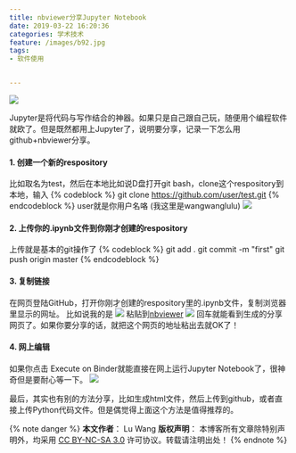 ```yaml
---
title: nbviewer分享Jupyter Notebook
date: 2019-03-22 16:20:36
categories: 学术技术
feature: /images/b92.jpg
tags:
- 软件使用


---
```


<img src="/images/b92.jpg" class="img-1f"/>

Jupyter是将代码与写作结合的神器。如果只是自己跟自己玩，随便用个编程软件就欧了。但是既然都用上Jupyter了，说明要分享，记录一下怎么用github+nbviewer分享。

<!-- more -->

#### 1. 创建一个新的respository
比如取名为test，然后在本地比如说D盘打开git bash，clone这个respository到本地，输入
{% codeblock %}
	git clone https://github.com/user/test.git
{% endcodeblock %}
user就是你用户名咯 (我这里是wangwanglulu)
![](/images/nb/nb1.png)

#### 2. 上传你的.ipynb文件到你刚才创建的respository
上传就是基本的git操作了
{% codeblock %}
	git add .
	git commit -m "first"
	git push origin master
{% endcodeblock %}

#### 3. 复制链接
在网页登陆GitHub，打开你刚才创建的respository里的.ipynb文件，复制浏览器里显示的网址。 比如说我的是
![](/images/nb/nb2.png)
粘贴到[nbviewer](https://nbviewer.jupyter.org/)
![](/images/nb/nb3.png)
回车就能看到生成的分享网页了。如果你要分享的话，就把这个网页的地址粘出去就OK了！

#### 4. 网上编辑
如果你点击 Execute on Binder就能直接在网上运行Jupyter Notebook了，很神奇但是要耐心等一下。
![](/images/nb/nb4.png)

最后，其实也有别的方法分享，比如生成html文件，然后上传到github，或者直接上传Python代码文件。但是偶觉得上面这个方法是值得推荐的。

{% note danger %} 
**本文作者**： Lu Wang
**版权声明**： 本博客所有文章除特别声明外，均采用 [CC BY-NC-SA 3.0](https://creativecommons.org/licenses/by-nc-sa/3.0/cn/) 许可协议。转载请注明出处！
{% endnote %}
